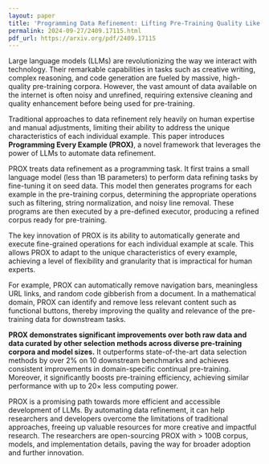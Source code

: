 ```yaml
---
layout: paper
title: 'Programming Data Refinement: Lifting Pre-Training Quality Like Experts at Scale'
permalink: 2024-09-27/2409.17115.html
pdf_url: https://arxiv.org/pdf/2409.17115
---
```


Large language models (LLMs) are revolutionizing the way we interact with technology. Their remarkable capabilities in tasks such as creative writing, complex reasoning, and code generation are fueled by massive, high-quality pre-training corpora. However, the vast amount of data available on the internet is often noisy and unrefined, requiring extensive cleaning and quality enhancement before being used for pre-training. 

Traditional approaches to data refinement rely heavily on human expertise and manual adjustments, limiting their ability to address the unique characteristics of each individual example. This paper introduces **Programming Every Example (PROX)**, a novel framework that leverages the power of LLMs to automate data refinement.

PROX treats data refinement as a programming task. It first trains a small language model (less than 1B parameters) to perform data refining tasks by fine-tuning it on seed data. This model then generates programs for each example in the pre-training corpus, determining the appropriate operations such as filtering, string normalization, and noisy line removal. These programs are then executed by a pre-defined executor, producing a refined corpus ready for pre-training.

The key innovation of PROX is its ability to automatically generate and execute fine-grained operations for each individual example at scale. This allows PROX to adapt to the unique characteristics of every example, achieving a level of flexibility and granularity that is impractical for human experts.

For example, PROX can automatically remove navigation bars, meaningless URL links, and random code gibberish from a document. In a mathematical domain, PROX can identify and remove less relevant content such as functional buttons, thereby improving the quality and relevance of the pre-training data for downstream tasks.

**PROX demonstrates significant improvements over both raw data and data curated by other selection methods across diverse pre-training corpora and model sizes.** It outperforms state-of-the-art data selection methods by over 2% on 10 downstream benchmarks and achieves consistent improvements in domain-specific continual pre-training. Moreover, it significantly boosts pre-training efficiency, achieving similar performance with up to 20× less computing power.

PROX is a promising path towards more efficient and accessible development of LLMs. By automating data refinement, it can help researchers and developers overcome the limitations of traditional approaches, freeing up valuable resources for more creative and impactful research. The researchers are open-sourcing PROX with > 100B corpus, models, and implementation details, paving the way for broader adoption and further innovation.